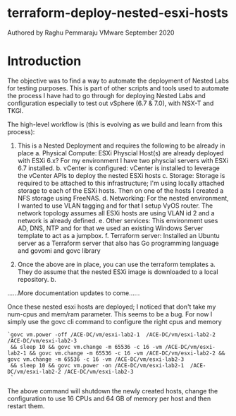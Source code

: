 # terraform-deploy-nested-esxi-hosts

Authored by Raghu Pemmaraju
VMware 
September 2020

# Introduction

The objective was to find a way to automate the deployment of Nested Labs for testing purposes. This is part of other scripts and tools used to automate the process I have had to go through for deploying Nested Labs and configuration especially to test out vSphere (6.7 & 7.0), with NSX-T and TKGI. 

The high-level workflow is (this is evolving as we build and learn from this process):


1. This is a Nested Deployment and requires the following to be already in place
   	a. Physical Compute: ESXi Physcial Host(s) are already deployed with ESXi 6.x? For my environment I have two physcial servers with ESXi 6.7 installed. 
	b. vCenter is configured: vCenter is installed to leverage the vCenter APIs to deploy the nested ESXi hosts
	c. Storage: Storage is required to be attached to this infrastructure; I'm using locally attached storage to each of the ESXi hosts. Then on one of the hosts I created a NFS storage using FreeNAS. 
	d. Networking: For the nested environment, I wanted to use VLAN tagging and for that I setup VyOS router. The network topology assumes all ESXi hosts are using VLAN id 2 and a network is already defined. 
	e. Other services: This environment uses AD, DNS, NTP and for that we used an existing Windows Server template to act as a jumpbox. 
	f. Terraform server: Installed an Ubuntu server as a Terraform server that also has Go programming language and govomi and govc library
	
2. Once the above are in place, you can use the terraform templates
	a. They do assume that the nested ESXi image is downloaded to a local repository. 
	b. 

......More documentation updates to come......


Once these nested esxi hosts are deployed; I noticed that don't take my num-cpus and mem/ram parameter. This seems to be a bug. For now I simply use the govc cli command to configure the right cpus and memory

    `govc vm.power -off /ACE-DC/vm/esxi-lab2-1  /ACE-DC/vm/esxi-lab2-2 /ACE-DC/vm/esxi-lab2-3 
     && sleep 10 && govc vm.change -m 65536 -c 16 -vm /ACE-DC/vm/esxi-lab2-1 && govc vm.change -m 65536 -c 16 -vm /ACE-DC/vm/esxi-lab2-2 && govc vm.change -m 65536 -c 16 -vm /ACE-DC/vm/esxi-lab2-3 
     && sleep 10 && govc vm.power -on /ACE-DC/vm/esxi-lab2-1  /ACE-DC/vm/esxi-lab2-2 /ACE-DC/vm/esxi-lab2-3
     `
The above command will shutdown the newly created hosts, change the configuration to use 16 CPUs and 64 GB of memory per host and then restart them.
